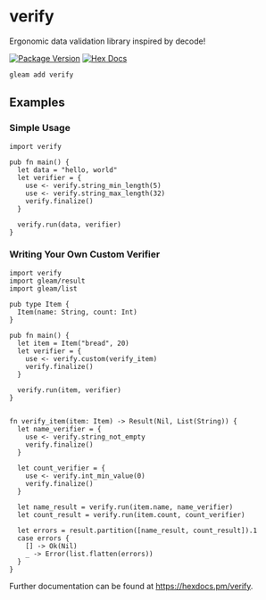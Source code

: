 # verify
Ergonomic data validation library inspired by decode!

[![Package Version](https://img.shields.io/hexpm/v/verify)](https://hex.pm/packages/verify)
[![Hex Docs](https://img.shields.io/badge/hex-docs-ffaff3)](https://hexdocs.pm/verify/)

```sh
gleam add verify
```
## Examples
### Simple Usage
```gleam
import verify

pub fn main() {
  let data = "hello, world"
  let verifier = {
    use <- verify.string_min_length(5)
    use <- verify.string_max_length(32)
    verify.finalize()
  }

  verify.run(data, verifier)
}
```
### Writing Your Own Custom Verifier
```gleam
import verify
import gleam/result
import gleam/list

pub type Item {
  Item(name: String, count: Int)
}

pub fn main() {
  let item = Item("bread", 20)
  let verifier = {
    use <- verify.custom(verify_item)
    verify.finalize()
  }

  verify.run(item, verifier)
}


fn verify_item(item: Item) -> Result(Nil, List(String)) {
  let name_verifier = {
    use <- verify.string_not_empty
    verify.finalize()
  }

  let count_verifier = {
    use <- verify.int_min_value(0)
    verify.finalize()
  }

  let name_result = verify.run(item.name, name_verifier)
  let count_result = verify.run(item.count, count_verifier)

  let errors = result.partition([name_result, count_result]).1
  case errors {
    [] -> Ok(Nil)
    _ -> Error(list.flatten(errors))
  }
}
```

Further documentation can be found at <https://hexdocs.pm/verify>.
